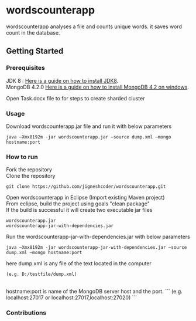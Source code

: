 # wordscounterapp

wordscounterapp analyses a file and counts unique words. it saves word count in the database.

## Getting Started

### Prerequisites

JDK 8 : [Here is a guide on how to install JDK8](https://docs.oracle.com/javase/8/docs/technotes/guides/install/install_overview.html).
<br>
MongoDB 4.2.0 [Here is a guide on how to install MongoDB 4.2 on windows](https://docs.mongodb.com/manual/tutorial/install-mongodb-on-windows/).

Open Task.docx file to  for steps to create sharded cluster

### Usage
Download wordscounterapp.jar file and run it with below parameters
```
java –Xmx8192m -jar wordscounterapp.jar –source dump.xml –mongo hostname:port
```
### How to run
Fork the repository
<br>
Clone the repository
```
git clone https://github.com/jigneshcoder/wordscounterapp.git
```

Open wordscounterapp in Eclipse (Import existing Maven project)
<br>
From eclipse, build the project using goals "clean package"
<br>
If the build is successful it will create two executable jar files
```
wordscounterapp.jar
wordscounterapp-jar-with-dependencies.jar
```

Run the wordscounterapp-jar-with-dependencies.jar with below parameters

```
java –Xmx8192m -jar wordscounterapp-jar-with-dependencies.jar –source dump.xml –mongo hostname:port
```
here dump.xml is any file of the text located in the computer 
```
(e.g. D:/testfile/dump.xml)
```
<br>
hostname:port is name of the MongoDB server host and the port. 
```
(e.g. localhost:27017  or localhost:27017,localhost:27020)
```


### Contributions
